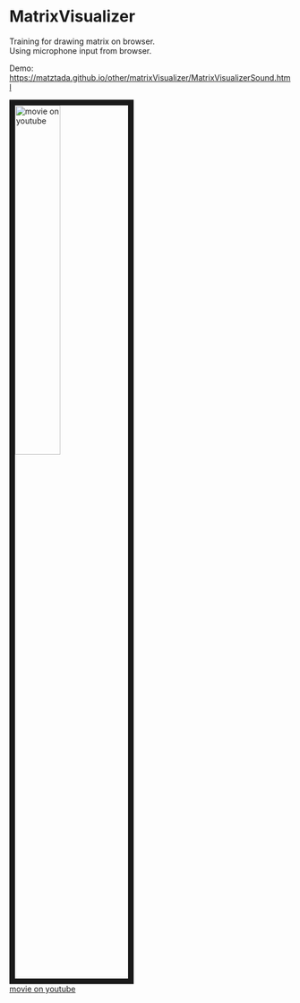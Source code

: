 # MatrixVisualizer
Training for drawing matrix on browser.  
Using microphone input from browser.  

Demo: <https://matztada.github.io/other/matrixVisualizer/MatrixVisualizerSound.html>

<a href="http://www.youtube.com/watch?feature=player_embedded&v=AL_rwRCFKN0
" target="_blank"><img src="http://img.youtube.com/vi/AL_rwRCFKN0/0.jpg"
alt="movie on youtube" width=40% border="10" /></a>  
[movie on youtube](https://www.youtube.com/watch?v=AL_rwRCFKN0)  
